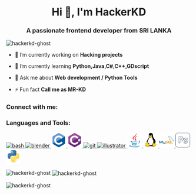 <h1 align="center">Hi 👋, I'm HackerKD</h1>
<h3 align="center">A passionate frontend developer from SRI LANKA</h3>

<p align="left"> <img src="https://komarev.com/ghpvc/?username=hackerkd-ghost&label=Profile%20views&color=0e75b6&style=flat" alt="hackerkd-ghost" /> </p>

- 🔭 I’m currently working on **Hacking projects**

- 🌱 I’m currently learning **Python,Java,C#,C++,GDscript**

- 💬 Ask me about **Web development / Python Tools**

- ⚡ Fun fact **Call me as MR-KD**

<h3 align="left">Connect with me:</h3>
<p align="left">
</p>

<h3 align="left">Languages and Tools:</h3>
<p align="left"> <a href="https://github.com/Scar1109/skill-icons/blob/main/icons/Bash-Dark.svg" target="_blank" rel="noreferrer"> <img src="https://www.vectorlogo.zone/logos/gnu_bash/gnu_bash-icon.svg" alt="bash" width="40" height="40"/> </a> <a href="https://www.blender.org/" target="_blank" rel="noreferrer"> <img src="https://download.blender.org/branding/community/blender_community_badge_white.svg" alt="blender" width="40" height="40"/> </a> <a href="https://www.cprogramming.com/" target="_blank" rel="noreferrer"> <img src="https://raw.githubusercontent.com/devicons/devicon/master/icons/c/c-original.svg" alt="c" width="40" height="40"/> </a> <a href="https://www.w3schools.com/cs/" target="_blank" rel="noreferrer"> <img src="https://raw.githubusercontent.com/devicons/devicon/master/icons/csharp/csharp-original.svg" alt="csharp" width="40" height="40"/> </a> <a href="https://git-scm.com/" target="_blank" rel="noreferrer"> <img src="https://www.vectorlogo.zone/logos/git-scm/git-scm-icon.svg" alt="git" width="40" height="40"/> </a> <a href="https://www.adobe.com/in/products/illustrator.html" target="_blank" rel="noreferrer"> <img src="https://www.vectorlogo.zone/logos/adobe_illustrator/adobe_illustrator-icon.svg" alt="illustrator" width="40" height="40"/> </a> <a href="https://github.com/Scar1109/skill-icons/blob/main/icons/Java-Light.svg"> <img src="https://raw.githubusercontent.com/devicons/devicon/master/icons/java/java-original.svg" alt="java" width="40" height="40"/> </a> <a href="https://www.linux.org/" target="_blank" rel="noreferrer"> <img src="https://raw.githubusercontent.com/devicons/devicon/master/icons/linux/linux-original.svg" alt="linux" width="40" height="40"/> </a> <a href="https://www.mysql.com/" target="_blank" rel="noreferrer"> <img src="https://raw.githubusercontent.com/devicons/devicon/master/icons/mysql/mysql-original-wordmark.svg" alt="mysql" width="40" height="40"/> </a> <a href="https://www.photoshop.com/en" target="_blank" rel="noreferrer"> <img src="https://raw.githubusercontent.com/devicons/devicon/master/icons/photoshop/photoshop-line.svg" alt="photoshop" width="40" height="40"/> </a> <a href="https://www.python.org" target="_blank" rel="noreferrer"> <img src="https://raw.githubusercontent.com/devicons/devicon/master/icons/python/python-original.svg" alt="python" width="40" height="40"/> </a> </p>

<p><img align="left" src="https://github-readme-stats.vercel.app/api/top-langs?username=hackerkd-ghost&show_icons=true&locale=en&layout=compact" alt="hackerkd-ghost" /></p>

<p>&nbsp;<img align="center" src="https://github-readme-stats.vercel.app/api?username=hackerkd-ghost&show_icons=true&locale=en" alt="hackerkd-ghost" /></p>

<p><img align="center" src="https://github-readme-streak-stats.herokuapp.com/?user=hackerkd-ghost&" alt="hackerkd-ghost" /></p>


